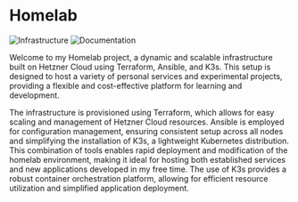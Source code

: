 # Homelab

![Infrastructure](https://github.com/iamkhattar/homelab/actions/workflows/infrastructure.yml/badge.svg)
![Documentation](https://github.com/iamkhattar/homelab/actions/workflows/documentation.yml/badge.svg)

Welcome to my Homelab project, a dynamic and scalable infrastructure built on Hetzner Cloud using Terraform, Ansible,
and K3s. This setup is designed to host a variety of personal services and experimental projects, providing a flexible
and cost-effective platform for learning and development.

The infrastructure is provisioned using Terraform, which allows for easy scaling and management of Hetzner Cloud resources.
Ansible is employed for configuration management, ensuring consistent setup across all nodes and simplifying the installation
of K3s, a lightweight Kubernetes distribution. This combination of tools enables rapid deployment and modification of the
homelab environment, making it ideal for hosting both established services and new applications developed in my free time.
The use of K3s provides a robust container orchestration platform, allowing for efficient resource utilization and simplified
application deployment.
